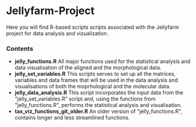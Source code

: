 # Jellyfarm-Project
Here you will find R-based scripts scripts associated with the Jellyfarm project for data analysis and vizualization. 

### Contents
- **jelly_functions.R** All major functions used for the statistical analysis and data visualisation of the aligned and the morphological data. 
- **jelly_set_variables.R** This scripts serves to set up all the matrices, variables and data frames that will be used in the data analysis and visualisations of both the moprhological and the molecular data. 
- **jelly_data_analysis.R** This script incorporates the input data from the "jelly_set_variables.R" script and, using the functions from "jelly_functions.R", performs the statistical analysis and visualisation.
- **tax_viz_functions_git_older.R** An older version of "jelly_functions.R", contains longer and less streamlined functions. 
